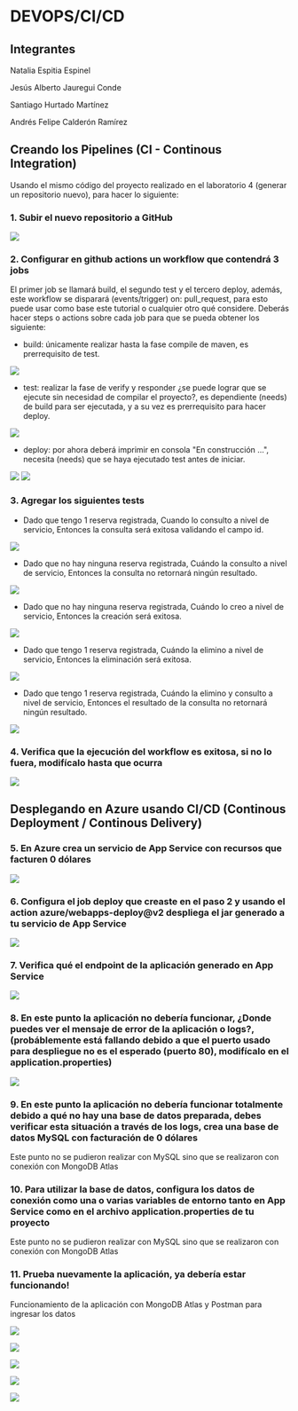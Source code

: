 # DEVOPS/CI/CD

## Integrantes
Natalia Espitia Espinel

Jesús Alberto Jauregui Conde

Santiago Hurtado Martínez

Andrés Felipe Calderón Ramírez

## Creando los Pipelines (CI - Continous Integration)

Usando el mismo código del proyecto realizado en el laboratorio 4 (generar un repositorio nuevo), para hacer lo siguiente:

### 1. Subir el nuevo repositorio a GitHub

![](/assets/1.png)

### 2. Configurar en github actions un workflow que contendrá 3 jobs

El primer job se llamará build, el segundo test y el tercero deploy, además, este workflow se disparará (events/trigger) on: pull_request, para esto puede usar como base este tutorial o cualquier otro qué considere. Deberás hacer steps o actions sobre cada job para que se pueda obtener los siguiente:

- build: únicamente realizar hasta la fase compile de maven, es prerrequisito de test.

![](/assets/2.png)

- test: realizar la fase de verify y responder ¿se puede lograr que se ejecute sin necesidad de compilar el proyecto?, es dependiente (needs) de build para ser ejecutada, y a su vez es prerrequisito para hacer deploy.

![](/assets/3.png)

- deploy: por ahora deberá imprimir en consola "En construcción ...", necesita (needs) que se haya ejecutado test antes de iniciar.

![](/assets/4.png)
![](/assets/5.png)

### 3. Agregar los siguientes tests
- Dado que tengo 1 reserva registrada, Cuando lo consulto a nivel de servicio, Entonces la consulta será exitosa validando el campo id.

![](/assets/8.png)

- Dado que no hay ninguna reserva registrada, Cuándo la consulto a nivel de servicio, Entonces la consulta no retornará ningún resultado.

![](/assets/9.png)

- Dado que no hay ninguna reserva registrada, Cuándo lo creo a nivel de servicio, Entonces la creación será exitosa.

![](/assets/10.png)

- Dado que tengo 1 reserva registrada, Cuándo la elimino a nivel de servicio, Entonces la eliminación será exitosa.

![](/assets/11.png)

- Dado que tengo 1 reserva registrada, Cuándo la elimino y consulto a nivel de servicio, Entonces el resultado de la consulta no retornará ningún resultado.

![](/assets/12.png)

### 4. Verifica que la ejecución del workflow es exitosa, si no lo fuera, modifícalo hasta que ocurra

![](/assets/7.png)

## Desplegando en Azure usando CI/CD (Continous Deployment / Continous Delivery)

### 5. En Azure crea un servicio de App Service con recursos que facturen 0 dólares

![](/assets/6.png)

### 6. Configura el job deploy que creaste en el paso 2 y usando el action azure/webapps-deploy@v2 despliega el jar generado a tu servicio de App Service

![](/assets/13.png)

### 7. Verifica qué el endpoint de la aplicación generado en App Service

![](/assets/14.png)

### 8. En este punto la aplicación no debería funcionar, ¿Donde puedes ver el mensaje de error de la aplicación o logs?, (probáblemente está fallando debido a que el puerto usado para despliegue no es el esperado (puerto 80), modifícalo en el application.properties)

![](/assets/15.png)

### 9. En este punto la aplicación no debería funcionar totalmente debido a qué no hay una base de datos preparada, debes verificar esta situación a través de los logs, crea una base de datos MySQL con facturación de 0 dólares
Este punto no se pudieron realizar con MySQL sino que se realizaron con conexión con MongoDB Atlas


### 10. Para utilizar la base de datos, configura los datos de conexión como una o varias variables de entorno tanto en App Service como en el archivo application.properties de tu proyecto
Este punto no se pudieron realizar con MySQL sino que se realizaron con conexión con MongoDB Atlas

### 11. Prueba nuevamente la aplicación, ya debería estar funcionando!
Funcionamiento de la aplicación con MongoDB Atlas y Postman para ingresar los datos

![](/assets/16.png)

![](/assets/19.png)

![](/assets/17.png)

![](/assets/18.png)

![](/assets/20.png)

